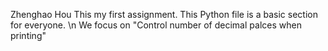 Zhenghao Hou
This my first assignment.
This Python file is a basic section for everyone.
\n We focus on "Control number of decimal palces when printing"
